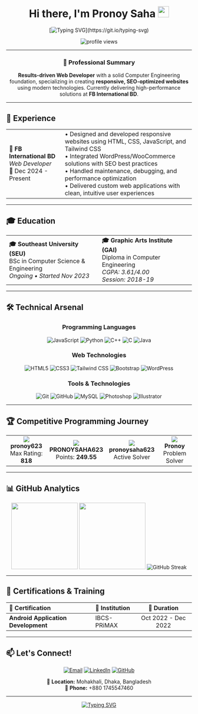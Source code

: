 <div align="center">
  
# Hi there, I'm Pronoy Saha <img src="https://iam-weijie.github.io/wave/hand-emoji.svg" alt="wave" width="30" height="30">

[![Typing SVG](https://readme-typing-svg.herokuapp.com?font=Fira+Code&weight=600&size=28&pause=1000&color=00D9FF&center=true&vCenter=true&width=600&lines=Web+Developer+%7C+Problem+Solver;WordPress+%26+JavaScript+Expert;Building+Responsive+Solutions;Open+to+New+Opportunities!)](https://git.io/typing-svg)

<img src="https://komarev.com/ghpvc/?username=Pronoysaha90&label=Profile%20Views&color=brightgreen&style=flat-square" alt="profile views" />

---

### 🚀 Professional Summary

**Results-driven Web Developer** with a solid Computer Engineering foundation, specializing in creating **responsive, SEO-optimized websites** using modern technologies. Currently delivering high-performance solutions at **FB International BD**.

</div>

---

## 💼 Experience

<table>
<tr>
<td width="30%">
<strong>🏢 FB International BD</strong><br>
<em>Web Developer</em><br>
📅 Dec 2024 - Present
</td>
<td width="70%">
• Designed and developed responsive websites using HTML, CSS, JavaScript, and Tailwind CSS<br>
• Integrated WordPress/WooCommerce solutions with SEO best practices<br>
• Handled maintenance, debugging, and performance optimization<br>
• Delivered custom web applications with clean, intuitive user experiences
</td>
</tr>
</table>

---

## 🎓 Education

<table>
<tr>
<td width="50%">
<strong>🎓 Southeast University (SEU)</strong><br>
BSc in Computer Science & Engineering<br>
<em>Ongoing • Started Nov 2023</em>
</td>
<td width="50%">
<strong>🎓 Graphic Arts Institute (GAI)</strong><br>
Diploma in Computer Engineering<br>
<em>CGPA: 3.61/4.00 <br> Session: 2018-19</em>
</td>
</tr>
</table>

---

## 🛠️ Technical Arsenal

<div align="center">

### Programming Languages
<p>
<img alt="JavaScript" src="https://img.shields.io/badge/-JavaScript-F7DF1E?style=for-the-badge&logo=javascript&logoColor=black" />
<img alt="Python" src="https://img.shields.io/badge/-Python-3776AB?style=for-the-badge&logo=python&logoColor=white" />
<img alt="C++" src="https://img.shields.io/badge/-C++-00599C?style=for-the-badge&logo=c%2B%2B&logoColor=white" />
<img alt="C" src="https://img.shields.io/badge/-C-A8B9CC?style=for-the-badge&logo=c&logoColor=black" />
<img alt="Java" src="https://img.shields.io/badge/-Java-007396?style=for-the-badge&logo=java&logoColor=white" />
</p>

### Web Technologies
<p>
<img alt="HTML5" src="https://img.shields.io/badge/-HTML5-E34F26?style=for-the-badge&logo=html5&logoColor=white" />
<img alt="CSS3" src="https://img.shields.io/badge/-CSS3-1572B6?style=for-the-badge&logo=css3&logoColor=white" />
<img alt="Tailwind CSS" src="https://img.shields.io/badge/-TailwindCSS-06B6D4?style=for-the-badge&logo=tailwindcss&logoColor=white" />
<img alt="Bootstrap" src="https://img.shields.io/badge/-Bootstrap-7952B3?style=for-the-badge&logo=bootstrap&logoColor=white" />
<img alt="WordPress" src="https://img.shields.io/badge/-WordPress-21759B?style=for-the-badge&logo=wordpress&logoColor=white" />
</p>

### Tools & Technologies
<p>
<img alt="Git" src="https://img.shields.io/badge/-Git-F05032?style=for-the-badge&logo=git&logoColor=white" />
<img alt="GitHub" src="https://img.shields.io/badge/-GitHub-181717?style=for-the-badge&logo=github&logoColor=white" />
<img alt="MySQL" src="https://img.shields.io/badge/-MySQL-4479A1?style=for-the-badge&logo=mysql&logoColor=white" />
<img alt="Photoshop" src="https://img.shields.io/badge/-Photoshop-31A8FF?style=for-the-badge&logo=adobephotoshop&logoColor=white" />
<img alt="Illustrator" src="https://img.shields.io/badge/-Illustrator-FF9A00?style=for-the-badge&logo=adobeillustrator&logoColor=white" />
</p>

</div>

---

## 🏆 Competitive Programming Journey

<div align="center">

<table>
<tr>
<td align="center" width="25%">
<img src="https://img.shields.io/badge/-Codeforces-1F8ACB?style=for-the-badge&logo=codeforces&logoColor=white" /><br>
<strong>pronoy623</strong><br>
Max Rating: <strong>818</strong>
</td>
<td align="center" width="25%">
<img src="https://img.shields.io/badge/-Beecrowd-00599C?style=for-the-badge&logo=code&logoColor=white" /><br>
<strong>PRONOYSAHA623</strong><br>
Points: <strong>249.55</strong>
</td>
<td align="center" width="25%">
<img src="https://img.shields.io/badge/-CodeChef-5B4638?style=for-the-badge&logo=codechef&logoColor=white" /><br>
<strong>pronoysaha623</strong><br>
Active Solver
</td>
<td align="center" width="25%">
<img src="https://img.shields.io/badge/-LeetCode-FFA116?style=for-the-badge&logo=leetcode&logoColor=black" /><br>
<strong>Pronoy</strong><br>
Problem Solver
</td>
</tr>
</table>

</div>

---

## 📊 GitHub Analytics

<div align="center">
  
<img height="180em" src="https://github-readme-stats.vercel.app/api?username=Pronoysaha90&show_icons=true&theme=tokyonight&include_all_commits=true&count_private=true"/>
<img height="180em" src="https://github-readme-stats.vercel.app/api/top-langs/?username=Pronoysaha90&layout=compact&langs_count=7&theme=tokyonight"/>

<img src="https://github-readme-streak-stats.herokuapp.com/?user=Pronoysaha90&theme=tokyonight" alt="GitHub Streak" />

</div>

---

## 🎯 Certifications & Training

<div align="center">

| 📜 Certification | 🏢 Institution | 📅 Duration |
|:------------------|:----------------|:-----------:|
| **Android Application Development** | IBCS-PRiMAX | Oct 2022 - Dec 2022 |

</div>

---

## 📫 Let's Connect!

<div align="center">

[![Email](https://img.shields.io/badge/-pronoysaha723@gmail.com-D14836?style=for-the-badge&logo=gmail&logoColor=white)](mailto:pronoysaha723@gmail.com)
[![LinkedIn](https://img.shields.io/badge/-Pronoy%20Saha-0077B5?style=for-the-badge&logo=linkedin&logoColor=white)](https://www.linkedin.com/in/pronoysaha90/)
[![GitHub](https://img.shields.io/badge/-Pronoysaha90-181717?style=for-the-badge&logo=github&logoColor=white)](https://github.com/Pronoysaha90)

📍 <strong>Location:</strong> Mohakhali, Dhaka, Bangladesh  
📱 <strong>Phone:</strong> +880 1745547460

---

[![Typing SVG](https://readme-typing-svg.herokuapp.com?font=Fira+Code&weight=400&size=20&pause=1000&color=6366F1&center=true&vCenter=true&width=600&lines=Thanks+for+visiting+my+profile!;Let's+build+something+amazing+together!;Always+learning+%7C+Always+growing)](https://git.io/typing-svg)

</div>

